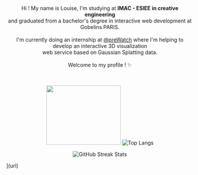 <br><p align="center">Hi ! My name is Louise, I'm studying at <b>IMAC - ESIEE in creative engineering</b><br>and graduated
    from a bachelor's degree in interactive web development at Gobelins PARIS.<br><br>
    I'm currently doing an internship at [@preWatch](https://www.prewatch.io/) where I'm helping to develop an interactive 3D visualization<br> web service based on Gaussian Splatting data.
    <br><br>Welcome to my profile ! ✨<br>
</p>

##

<p align="center">
    <br><img width="200" height="160"
        src="https://user-images.githubusercontent.com/77757761/212425315-b9ae8e7d-c20a-4b7d-bd12-d83eefbf6fb2.gif">
    <img src="https://github-readme-stats.vercel.app/api/top-langs/?username=LouisePrd&theme=default&hide_border=false&include_all_commits=true&count_private=true&layout=compact"
        alt="Top Langs" />
    <br>
</p>


<p align="center">
    <img src="https://nirzak-streak-stats.vercel.app/?user=LouisePrd&theme=default&hide_border=false"
        alt="GitHub Streak Stats" />
</p>
](url)
